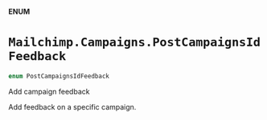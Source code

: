 **ENUM**

# `Mailchimp.Campaigns.PostCampaignsIdFeedback`

```swift
enum PostCampaignsIdFeedback
```

Add campaign feedback

Add feedback on a specific campaign.
